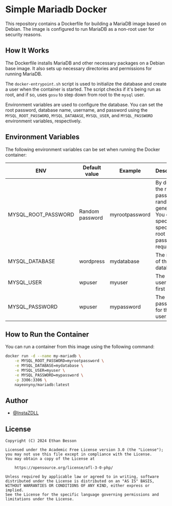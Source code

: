 # Simple Mariadb Docker

This repository contains a Dockerfile for building a MariaDB image based on Debian. The image is configured to run MariaDB as a non-root user for security reasons.

## How It Works

The Dockerfile installs MariaDB and other necessary packages on a Debian base image. It also sets up necessary directories and permissions for running MariaDB.

The `docker-entrypoint.sh` script is used to initialize the database and create a user when the container is started. The script checks if it's being run as root, and if so, uses `gosu` to step down from root to the `mysql` user.

Environment variables are used to configure the database. You can set the root password, database name, username, and password using the `MYSQL_ROOT_PASSWORD`, `MYSQL_DATABASE`, `MYSQL_USER`, and `MYSQL_PASSWORD` environment variables, respectively.

## Environment Variables
The following environment variables can be set when running the Docker container:

| ENV | Default value | Example | Description |
| --- | ------------- | ------- | ----------- |
| MYSQL\_ROOT\_PASSWORD | Random password | myrootpassword | By default, the root password is randomly generated. You can specify a specific root password if required. |
| MYSQL\_DATABASE | wordpress | mydatabase | The name of the first database. |
| MYSQL\_USER | wpuser | myuser | The username first user. |
| MYSQL\_PASSWORD | wpuser | mypassword | The password for the first user. |

## How to Run the Container

You can run a container from this image using the following command:

```bash
docker run -d --name my-mariadb \
    -e MYSQL_ROOT_PASSWORD=myrootpassword \
    -e MYSQL_DATABASE=mydatabase \
    -e MYSQL_USER=myuser \
    -e MYSQL_PASSWORD=mypassword \
    -p 3306:3306 \
    nayeonyny/mariadb:latest
```

## Author

- [@InstaZDLL](https://github.com/InstaZDLL)

## License

```text
Copyright (C) 2024 Ethan Besson

Licensed under the Academic Free License version 3.0 (the "License");
you may not use this file except in compliance with the License.
You may obtain a copy of the License at

    https://opensource.org/license/afl-3-0-php/

Unless required by applicable law or agreed to in writing, software
distributed under the License is distributed on an "AS IS" BASIS,
WITHOUT WARRANTIES OR CONDITIONS OF ANY KIND, either express or implied.
See the License for the specific language governing permissions and
limitations under the License.
```
[//]: # (These are reference links used in the body of this note and get stripped out when the markdown processor does its job. There is no need to format nicely because it shouldn't be seen. Thanks SO - http://stackoverflow.com/questions/4823468/store-comments-in-markdown-syntax)

   [dill]: <https://github.com/joemccann/dillinger>
   [git-repo-url]: <https://github.com/joemccann/dillinger.git>
   [john gruber]: <http://daringfireball.net>
   [df1]: <http://daringfireball.net/projects/markdown/>
   [markdown-it]: <https://github.com/markdown-it/markdown-it>
   [Ace Editor]: <http://ace.ajax.org>
   [node.js]: <http://nodejs.org>
   [Twitter Bootstrap]: <http://twitter.github.com/bootstrap/>
   [jQuery]: <http://jquery.com>
   [@tjholowaychuk]: <http://twitter.com/tjholowaychuk>
   [express]: <http://expressjs.com>
   [AngularJS]: <http://angularjs.org>
   [Gulp]: <http://gulpjs.com>

   [PlDb]: <https://github.com/joemccann/dillinger/tree/master/plugins/dropbox/README.md>
   [PlGh]: <https://github.com/joemccann/dillinger/tree/master/plugins/github/README.md>
   [PlGd]: <https://github.com/joemccann/dillinger/tree/master/plugins/googledrive/README.md>
   [PlOd]: <https://github.com/joemccann/dillinger/tree/master/plugins/onedrive/README.md>
   [PlMe]: <https://github.com/joemccann/dillinger/tree/master/plugins/medium/README.md>
   [PlGa]: <https://github.com/RahulHP/dillinger/blob/master/plugins/googleanalytics/README.md>
